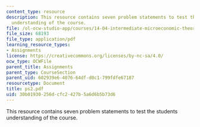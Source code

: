 ```yaml
---
content_type: resource
description: This resource contains seven problem statements to test the students
  understanding of the course.
file: /ol-ocw-studio-app/courses/14-04-intermediate-microeconomic-theory-fall-2006/30b01930256dcfc2427b5a6d6b5b73d6_ps2.pdf
file_size: 68193
file_type: application/pdf
learning_resource_types:
- Assignments
license: https://creativecommons.org/licenses/by-nc-sa/4.0/
ocw_type: OCWFile
parent_title: Assignments
parent_type: CourseSection
parent_uid: 602939e6-4076-64df-d0c1-799fdfe67187
resourcetype: Document
title: ps2.pdf
uid: 30b01930-256d-cfc2-427b-5a6d6b5b73d6
---
```

This resource contains seven problem statements to test the students understanding of the course.